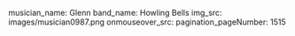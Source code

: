 musician_name: Glenn
band_name: Howling Bells
img_src: images/musician0987.png
onmouseover_src: 
pagination_pageNumber: 1515
